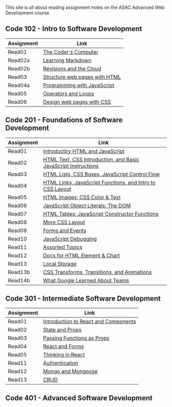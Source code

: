 This site is all about reading assignment notes on the ASAC Advanced Web Development course.

## Code 102 - Intro to Software Development

| Assignment |                    Link                         |
|------------|-------------------------------------------------|
|   Read01   | [The Coder's Computer](102/read01.md)           |
|   Read02a  | [Learning Markdown](102/read02a.md)             |
|   Read02b  | [Revisions and the Cloud](102/read02b.md)       |
|   Read03   | [Structure web pages with HTML](102/read03.md)  |
|   Read04a  | [Programming with JavaScript](102/read04a.md)   |
|   Read05   | [Operators and Loops](102/read05.md)            |
|   Read06   | [Design web pages with CSS](102/read06.md)      |


## Code 201 - Foundations of Software Development

| Assignment |                                     Link                                         |
|------------|----------------------------------------------------------------------------------|
|   Read01   | [Introductiry HTML and JavaScript](201/class-01.md)                              |
|   Read02   | [HTML Text, CSS Introduction, and Basic JavaScript Instructions](201/class-02.md)|
|   Read03   | [HTML Lists, CSS Boxes, JavaScript Control Flow](201/class-03.md)                |
|   Read04   | [HTML Links, JavaScript Functions, and Intro to CSS Layout](201/class-04.md)     |
|   Read05   | [HTML Images; CSS Color & Text](201/class-05.md)                                 |
|   Read06   | [JavaScript Object Literals; The DOM](201/class-06.md)                           |
|   Read07   | [HTML Tables; JavaScript Constructor Functions](201/class-07.md)                 |
|   Read08   | [More CSS Layout](201/class-08.md)                                               |
|   Read09   | [Forms and Events](201/class-09.md)                                              |
|   Read10   | [JavaScript Debugging](201/class-10.md)                                          |
|   Read11   | [Assorted Topics](201/class-11.md)                                               |
|   Read12   | [Docs for HTML Element & Chart](201/class-12.md)                                 |
|   Read13   | [Local Storage](201/class-13.md)                                                 |
|   Read13b  | [CSS Transforms, Transitions, and Animations](201/class-13b.md)                  |
|   Read14b  | [What Google Learned About Teams](201/class-14b.md)                              |



## Code 301 - Intermediate Software Development

| Assignment |                                     Link                                         |
|------------|----------------------------------------------------------------------------------|
|   Read01   | [Introduction to React and Components](301/class-01.md)                          |
|   Read02   | [State and Props](301/class-02.md)                                               |
|   Read03   | [Passing Functions as Props](301/class-03.md)                                    |
|   Read04   | [React and Forms](301/class-04.md)                                               |
|   Read05   | [Thinking in React](301/class-05.md)                                             |
|   Read11   | [Authentication](301/class-11.md)                                                |
|   Read12   | [Mongo and Mongoose](301/class-12.md)                                            |
|   Read13   | [CRUD](301/class-13.md)                                                          |



## Code 401 - Advanced Software Development
